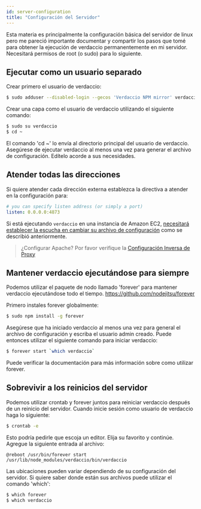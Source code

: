```yaml
---
id: server-configuration
title: "Configuración del Servidor"
---
```

Esta materia es principalmente la configuración básica del servidor de linux pero me pareció importante documentar y compartir los pasos que tomé para obtener la ejecución de verdaccio permanentemente en mi servidor. Necesitará permisos de root (o sudo) para lo siguiente.

## Ejecutar como un usuario separado

Crear primero el usuario de verdaccio:

```bash
$ sudo adduser --disabled-login --gecos 'Verdaccio NPM mirror' verdaccio
```

Crear una capa como el usuario de verdaccio utilizando el siguiente comando:

```bash
$ sudo su verdaccio
$ cd ~
```

El comando 'cd ~' lo envía al directorio principal del usuario de verdaccio. Asegúrese de ejecutar verdaccio al menos una vez para generar el archivo de configuración. Edítelo acorde a sus necesidades.

## Atender todas las direcciones

Si quiere atender cada dirección externa establezca la directiva a atender en la configuración para:

```yaml
# you can specify listen address (or simply a port)
listen: 0.0.0.0:4873
```

Si está ejecutando `verdaccio` en una instancia de Amazon EC2, [necesitará establecer la escucha en cambiar su archivo de configuración](https://github.com/verdaccio/verdaccio/issues/314#issuecomment-327852203) como se describió anteriormente.

> ¿Configurar Apache? Por favor verifique la [Configuración Inversa de Proxy](reverse-proxy.md)

## Mantener verdaccio ejecutándose para siempre

Podemos utilizar el paquete de nodo llamado 'forever' para mantener verdaccio ejecutándose todo el tiempo. https://github.com/nodejitsu/forever

Primero instales forever globalmente:

```bash
$ sudo npm install -g forever
```

Asegúrese que ha iniciado verdaccio al menos una vez para general el archivo de configuración y escriba el usuario admin creado. Puede entonces utilizar el siguiente comando para iniciar verdaccio:

```bash
$ forever start `which verdaccio`
```

Puede verificar la documentación para más información sobre como utilizar forever.

## Sobrevivir a los reinicios del servidor

Podemos utilizar crontab y forever juntos para reiniciar verdaccio después de un reinicio del servidor. Cuando inicie sesión como usuario de verdaccio haga lo siguiente:

```bash
$ crontab -e
```

Esto podría pedirle que escoja un editor. Elija su favorito y continúe. Agregue la siguiente entrada al archivo:

    @reboot /usr/bin/forever start /usr/lib/node_modules/verdaccio/bin/verdaccio
    

Las ubicaciones pueden variar dependiendo de su configuración del servidor. Si quiere saber donde están sus archivos puede utilizar el comando 'which':

```bash
$ which forever
$ which verdaccio
```